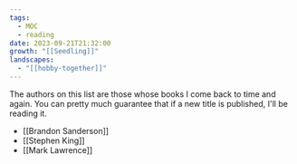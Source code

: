 ```yaml
---
tags:
  - MOC
  - reading
date: 2023-09-21T21:32:00
growth: "[[Seedling]]"
landscapes:
  - "[[hobby-together]]"
---
```

The authors on this list are those whose books I come back to time and again. You can pretty much guarantee that if a new title is published, I'll be reading it.

- [[Brandon Sanderson]]
- [[Stephen King]]
- [[Mark Lawrence]]